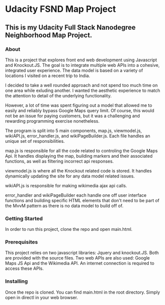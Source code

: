 # Udacity FSND Map Project

## This is my Udacity Full Stack Nanodegree Neighborhood Map Project. 

### About

This is a project that explores front end web development using Javascript and Knockout.JS. The goal is to integrate multiple web APIs into a cohesive, integrated user experience. The data model is based on a variety of locations I visited on a recent trip to India.

I decided to take a well rounded approach and not spend too much time on one area while exluding another. I wanted the aesthetic experience
to match the attention to detail of the underlying functionality. 

However, a lot of time was spent figuring out a model that allowed me to easily and reliably bypass Google Maps query limit. Of course, this
would not be an issue for paying customers, but it was a challenging and rewarding programming exercise nonetheless. 

The program is split into 5 main components, map.js, viewmodel.js, wikiAPI.js, error_handler.js, and wikiPageBuilder.js. Each file handles
an unique set of responsibilities.

map.js is responsible for all the code related to controling the Google Maps Api. It handles displaying the map, building markers and their
associated functions, as well as filtering incorrect api responses.

viewmodel.js is where all the Knockout related code is stored. It handles dynamically updating the site for any data model related issues.

wikiAPI.js is responsible for making wikimedia ajax api calls.

error_handler and wikiPageBuilder each handle one off user interface functions and building specific HTML elements that don't need to be 
part of the MvvM pattern as there is no data model to build off of. 

### Getting Started

In order to run this project, clone the repo and open main.html.


### Prerequisites

This project relies on two javascript libraries: Jquery and knockout.JS. Both are provided with the source files. Two web APIs are also
used: Google Maps JS Api and the Wikimedia API. An internet connection is required to access these APIs.


### Installing

Once the repo is cloned. You can find main.html in the root directory. Simply open in directl in your web browser. 

